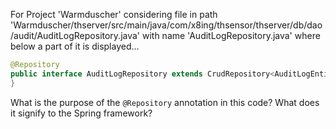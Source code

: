 For Project 'Warmduscher' considering file in path 'Warmduscher/thserver/src/main/java/com/x8ing/thsensor/thserver/db/dao/audit/AuditLogRepository.java' with name 'AuditLogRepository.java' where below a part of it is displayed...

```java
@Repository
public interface AuditLogRepository extends CrudRepository<AuditLogEntity, String> {
}
```

What is the purpose of the `@Repository` annotation in this code? What does it signify to the Spring framework?